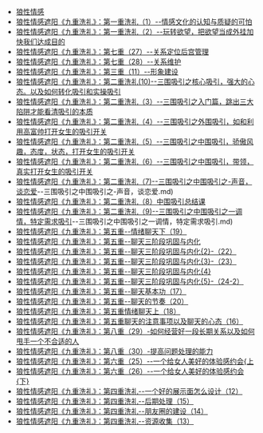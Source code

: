 +   [狼性情感](README.md)
+   [狼性情感遮阳《九重洗礼》：第一重洗礼（1）--情感文化的认知与质疑的可怕](狼性情感遮阳《九重洗礼》：第一重洗礼（1）--情感文化的认知与质疑的可怕.md)
+   [狼性情感遮阳《九重洗礼》：第一重洗礼（2）--玩转欲望，把欲望当成外挂加快我们达成目的](狼性情感遮阳《九重洗礼》：第一重洗礼（2）--玩转欲望，把欲望当成外挂加快我们达成目的.md)
+   [狼性情感遮阳《九重洗礼》：第七重（27）--关系定位后宫管理](狼性情感遮阳《九重洗礼》：第七重（27）--关系定位后宫管理.md)
+   [狼性情感遮阳《九重洗礼》：第七重（28）--关系维护](狼性情感遮阳《九重洗礼》：第七重（28）--关系维护.md)
+   [狼性情感遮阳《九重洗礼》：第三重（11）--形象建设](狼性情感遮阳《九重洗礼》：第三重（11）--形象建设.md)
+   [狼性情感遮阳《九重洗礼》：第二重洗礼(10)--三围吸引之核心吸引，强大的心态。以及如何转化吸引和实操吸引](狼性情感遮阳《九重洗礼》：第二重洗礼(10)--三围吸引之核心吸引，强大的心态。以及如何转化吸引和实操吸引.md)
+   [狼性情感遮阳《九重洗礼》：第二重洗礼（3）--三围吸引之入门篇，跳出三大陷阱才能看清吸引的本质](狼性情感遮阳《九重洗礼》：第二重洗礼（3）--三围吸引之入门篇，跳出三大陷阱才能看清吸引的本质.md)
+   [狼性情感遮阳《九重洗礼》：第二重洗礼（4）--三围吸引之外围吸引，如和利用高富帅打开女生的吸引开关](狼性情感遮阳《九重洗礼》：第二重洗礼（4）--三围吸引之外围吸引，如和利用高富帅打开女生的吸引开关.md)
+   [狼性情感遮阳《九重洗礼》：第二重洗礼（5）--三围吸引之中围吸引，骄傲风趣，态度，状态，打开女生的吸引开关](狼性情感遮阳《九重洗礼》：第二重洗礼（5）--三围吸引之中围吸引，骄傲风趣，态度，状态，打开女生的吸引开关.md)
+   [狼性情感遮阳《九重洗礼》：第二重洗礼（6）--三围吸引之中围吸引，带领，真实打开女生的吸引开关](狼性情感遮阳《九重洗礼》：第二重洗礼（6）--三围吸引之中围吸引，带领，真实打开女生的吸引开关.md)
+   [狼性情感遮阳《九重洗礼》：第二重洗礼（7)--三围吸引之中围吸引之-声音，谈恋爱](狼性情感遮阳《九重洗礼》：第二重洗礼（7)--三围吸引之中围吸引之-声音，谈恋爱.md)
+   [狼性情感遮阳《九重洗礼》：第二重洗礼（8）中围吸引总结课](狼性情感遮阳《九重洗礼》：第二重洗礼（8）中围吸引总结课.md)
+   [狼性情感遮阳《九重洗礼》：第二重洗礼（9)--三围吸引之中围吸引之一调情，特定需求吸引](狼性情感遮阳《九重洗礼》：第二重洗礼（9)--三围吸引之中围吸引之一调情，特定需求吸引.md)
+   [狼性情感遮阳《九重洗礼》：第五重--情绪聊天下（19）](狼性情感遮阳《九重洗礼》：第五重--情绪聊天下（19）.md)
+   [狼性情感遮阳《九重洗礼》：第五重--聊天三阶段巩固与内化](狼性情感遮阳《九重洗礼》：第五重--聊天三阶段巩固与内化.md)
+   [狼性情感遮阳《九重洗礼》：第五重--聊天三阶段巩固与内化{2}-（22）](狼性情感遮阳《九重洗礼》：第五重--聊天三阶段巩固与内化{2}-（22）.md)
+   [狼性情感遮阳《九重洗礼》：第五重--聊天三阶段巩固与内化{3}-（23）](狼性情感遮阳《九重洗礼》：第五重--聊天三阶段巩固与内化{3}-（23）.md)
+   [狼性情感遮阳《九重洗礼》：第五重--聊天三阶段巩固与内化{4}](狼性情感遮阳《九重洗礼》：第五重--聊天三阶段巩固与内化{4}.md)
+   [狼性情感遮阳《九重洗礼》：第五重--聊天三阶段巩固与内化{5}-（24-2）](狼性情感遮阳《九重洗礼》：第五重--聊天三阶段巩固与内化{5}-（24-2）.md)
+   [狼性情感遮阳《九重洗礼》：第五重--聊天基本功（17）](狼性情感遮阳《九重洗礼》：第五重--聊天基本功（17）.md)
+   [狼性情感遮阳《九重洗礼》：第五重--聊天的节奏（20）](狼性情感遮阳《九重洗礼》：第五重--聊天的节奏（20）.md)
+   [狼性情感遮阳《九重洗礼》：第五重情绪聊天上（18）](狼性情感遮阳《九重洗礼》：第五重情绪聊天上（18）.md)
+   [狼性情感遮阳《九重洗礼》：第五重聊天的注意事项以及聊天的心态（16）](狼性情感遮阳《九重洗礼》：第五重聊天的注意事项以及聊天的心态（16）.md)
+   [狼性情感遮阳《九重洗礼》：第八重（29）-如何经营好一段长期关系以及如何甩手一个不合适的人](狼性情感遮阳《九重洗礼》：第八重（29）-如何经营好一段长期关系以及如何甩手一个不合适的人.md)
+   [狼性情感遮阳《九重洗礼》：第八重（30）-提高问题处理的能力](狼性情感遮阳《九重洗礼》：第八重（30）-提高问题处理的能力.md)
+   [狼性情感遮阳《九重洗礼》：第六重（25）--一个给女人美好的体验感约会{上](狼性情感遮阳《九重洗礼》：第六重（25）--一个给女人美好的体验感约会{上.md)
+   [狼性情感遮阳《九重洗礼》：第六重（26）--一个给女人美好的体验感约会{下}](狼性情感遮阳《九重洗礼》：第六重（26）--一个给女人美好的体验感约会{下}.md)
+   [狼性情感遮阳《九重洗礼》：第四重洗礼--一个好的展示面怎么设计（12）](狼性情感遮阳《九重洗礼》：第四重洗礼--一个好的展示面怎么设计（12）.md)
+   [狼性情感遮阳《九重洗礼》：第四重洗礼--后期处理（15）](狼性情感遮阳《九重洗礼》：第四重洗礼--后期处理（15）.md)
+   [狼性情感遮阳《九重洗礼》：第四重洗礼--朋友圈的建设（14）](狼性情感遮阳《九重洗礼》：第四重洗礼--朋友圈的建设（14）.md)
+   [狼性情感遮阳《九重洗礼》：第四重洗礼--资源收集（13）](狼性情感遮阳《九重洗礼》：第四重洗礼--资源收集（13）.md)